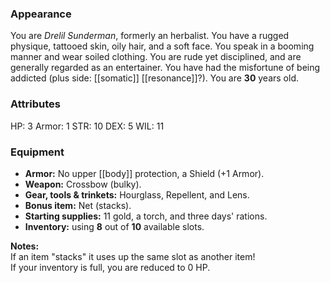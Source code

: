 ### Appearance

You are _Drelil Sunderman_, formerly an herbalist.  You have a rugged physique, tattooed skin, oily hair, and a soft face. You speak in a booming manner and wear soiled clothing. You are rude yet disciplined, and are generally regarded as an entertainer. You have had the misfortune of being addicted (plus side: [[somatic]] [[resonance]]?). You are **30** years old.

### Attributes

HP: 3
Armor: 1
STR: 10
DEX: 5
WIL: 11

### Equipment

-   **Armor:** No upper [[body]] protection, a Shield (+1 Armor).
-   **Weapon:** Crossbow (bulky).
-   **Gear, tools & trinkets:** Hourglass, Repellent, and Lens.
-   **Bonus item:** Net (stacks).
-   **Starting supplies:** 11 gold, a torch, and three days' rations.
-   **Inventory:** using **8** out of **10** available slots.
  
**Notes:**  
If an item "stacks" it uses up the same slot as another item!  
If your inventory is full, you are reduced to 0 HP.